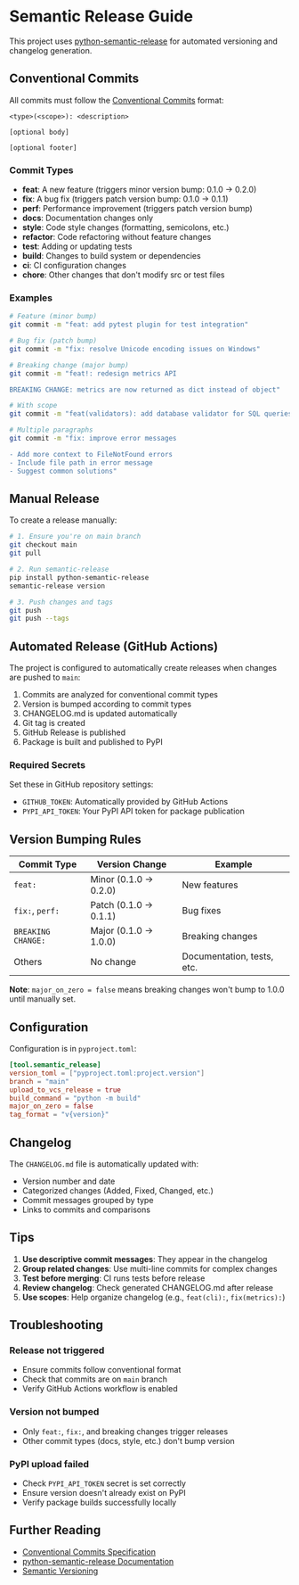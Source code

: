 # Semantic Release Guide

This project uses [python-semantic-release](https://python-semantic-release.readthedocs.io/) for automated versioning and changelog generation.

## Conventional Commits

All commits must follow the [Conventional Commits](https://www.conventionalcommits.org/) format:

```
<type>(<scope>): <description>

[optional body]

[optional footer]
```

### Commit Types

- **feat**: A new feature (triggers minor version bump: 0.1.0 → 0.2.0)
- **fix**: A bug fix (triggers patch version bump: 0.1.0 → 0.1.1)
- **perf**: Performance improvement (triggers patch version bump)
- **docs**: Documentation changes only
- **style**: Code style changes (formatting, semicolons, etc.)
- **refactor**: Code refactoring without feature changes
- **test**: Adding or updating tests
- **build**: Changes to build system or dependencies
- **ci**: CI configuration changes
- **chore**: Other changes that don't modify src or test files

### Examples

```bash
# Feature (minor bump)
git commit -m "feat: add pytest plugin for test integration"

# Bug fix (patch bump)
git commit -m "fix: resolve Unicode encoding issues on Windows"

# Breaking change (major bump)
git commit -m "feat!: redesign metrics API

BREAKING CHANGE: metrics are now returned as dict instead of object"

# With scope
git commit -m "feat(validators): add database validator for SQL queries"

# Multiple paragraphs
git commit -m "fix: improve error messages

- Add more context to FileNotFound errors
- Include file path in error message
- Suggest common solutions"
```

## Manual Release

To create a release manually:

```bash
# 1. Ensure you're on main branch
git checkout main
git pull

# 2. Run semantic-release
pip install python-semantic-release
semantic-release version

# 3. Push changes and tags
git push
git push --tags
```

## Automated Release (GitHub Actions)

The project is configured to automatically create releases when changes are pushed to `main`:

1. Commits are analyzed for conventional commit types
2. Version is bumped according to commit types
3. CHANGELOG.md is updated automatically
4. Git tag is created
5. GitHub Release is published
6. Package is built and published to PyPI

### Required Secrets

Set these in GitHub repository settings:

- `GITHUB_TOKEN`: Automatically provided by GitHub Actions
- `PYPI_API_TOKEN`: Your PyPI API token for package publication

## Version Bumping Rules

| Commit Type | Version Change | Example |
|------------|---------------|---------|
| `feat:` | Minor (0.1.0 → 0.2.0) | New features |
| `fix:`, `perf:` | Patch (0.1.0 → 0.1.1) | Bug fixes |
| `BREAKING CHANGE:` | Major (0.1.0 → 1.0.0) | Breaking changes |
| Others | No change | Documentation, tests, etc. |

**Note**: `major_on_zero = false` means breaking changes won't bump to 1.0.0 until manually set.

## Configuration

Configuration is in `pyproject.toml`:

```toml
[tool.semantic_release]
version_toml = ["pyproject.toml:project.version"]
branch = "main"
upload_to_vcs_release = true
build_command = "python -m build"
major_on_zero = false
tag_format = "v{version}"
```

## Changelog

The `CHANGELOG.md` file is automatically updated with:
- Version number and date
- Categorized changes (Added, Fixed, Changed, etc.)
- Commit messages grouped by type
- Links to commits and comparisons

## Tips

1. **Use descriptive commit messages**: They appear in the changelog
2. **Group related changes**: Use multi-line commits for complex changes
3. **Test before merging**: CI runs tests before release
4. **Review changelog**: Check generated CHANGELOG.md after release
5. **Use scopes**: Help organize changelog (e.g., `feat(cli):`, `fix(metrics):`)

## Troubleshooting

### Release not triggered
- Ensure commits follow conventional format
- Check that commits are on `main` branch
- Verify GitHub Actions workflow is enabled

### Version not bumped
- Only `feat:`, `fix:`, and breaking changes trigger releases
- Other commit types (docs, style, etc.) don't bump version

### PyPI upload failed
- Check `PYPI_API_TOKEN` secret is set correctly
- Ensure version doesn't already exist on PyPI
- Verify package builds successfully locally

## Further Reading

- [Conventional Commits Specification](https://www.conventionalcommits.org/)
- [python-semantic-release Documentation](https://python-semantic-release.readthedocs.io/)
- [Semantic Versioning](https://semver.org/)
